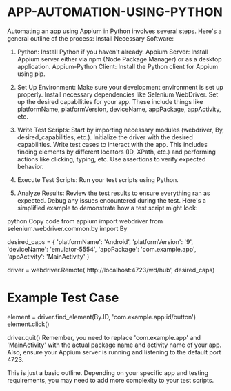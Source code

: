 # APP-AUTOMATION-USING-PYTHON
Automating an app using Appium in Python involves several steps. Here's a general outline of the process:
Install Necessary Software:
1. Python: Install Python if you haven't already.
   Appium Server: Install Appium server either via npm (Node Package Manager) or as a desktop application.
   Appium-Python Client: Install the Python client for Appium using pip.
   
2. Set Up Environment:
   Make sure your development environment is set up properly.
   Install necessary dependencies like Selenium WebDriver.
   Set up the desired capabilities for your app. These include things like platformName, platformVersion, deviceName, appPackage, appActivity, etc.

3. Write Test Scripts:
   Start by importing necessary modules (webdriver, By, desired_capabilities, etc.).
   Initialize the driver with the desired capabilities.
   Write test cases to interact with the app. This includes finding elements by different locators (ID, XPath, etc.) and performing actions like clicking, typing, etc.
   Use assertions to verify expected behavior.

4. Execute Test Scripts:
   Run your test scripts using Python.
   
5. Analyze Results:
   Review the test results to ensure everything ran as expected.
   Debug any issues encountered during the test.
   Here's a simplified example to demonstrate how a test script might look:

python
Copy code
from appium import webdriver
from selenium.webdriver.common.by import By

desired_caps = {
    'platformName': 'Android',
    'platformVersion': '9',
    'deviceName': 'emulator-5554',
    'appPackage': 'com.example.app',
    'appActivity': 'MainActivity'
}

driver = webdriver.Remote('http://localhost:4723/wd/hub', desired_caps)

# Example Test Case
element = driver.find_element(By.ID, 'com.example.app:id/button')
element.click()

driver.quit()
Remember, you need to replace 'com.example.app' and 'MainActivity' with the actual package name and activity name of your app. Also, ensure your Appium server is running and listening to the default port 4723.

This is just a basic outline. Depending on your specific app and testing requirements, you may need to add more complexity to your test scripts.
